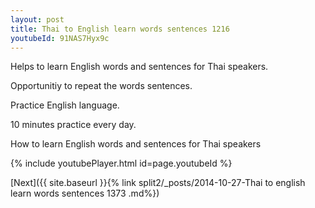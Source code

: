 ```yaml
---
layout: post
title: Thai to English learn words sentences 1216 
youtubeId: 91NAS7Hyx9c
---
```

 
 
Helps to learn English words and sentences for Thai speakers.

Opportunitiy to repeat the words sentences. 

Practice English language. 
 
10 minutes practice every day. 
 
How to learn English words and sentences for Thai speakers 
 
{% include youtubePlayer.html id=page.youtubeId %}
 
 
[Next]({{ site.baseurl }}{% link  split2/_posts/2014-10-27-Thai to english learn words sentences 1373 .md%})
 
